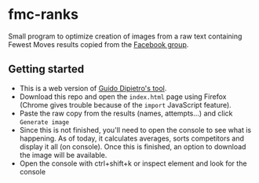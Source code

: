 # fmc-ranks
Small program to optimize creation of images from a raw text containing Fewest Moves results copied from the [Facebook group](https://www.facebook.com/groups/1422080808012720).

## Getting started

- This is a web version of [Guido Dipietro's tool](https://github.com/GuidoDipietro/FMCranks).
- Download this repo and open the `index.html` page using Firefox (Chrome gives trouble because of the `import` JavaScript feature).
- Paste the raw copy from the results (names, attempts...) and click `Generate image`
- Since this is not finished, you'll need to open the console to see what is happening. As of today, it calculates averages, sorts competitors and display it all (on console). Once this is finished, an option to download the image will be available.
- Open the console with ctrl+shift+k or inspect element and look for the console
